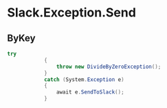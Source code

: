 # Slack.Exception.Send


## <a name="ByKey"/> ByKey
```csharp
try
            {
                throw new DivideByZeroException();
            }
            catch (System.Exception e)
            {
                await e.SendToSlack();
            }
```
